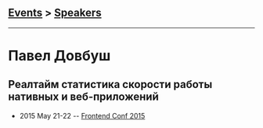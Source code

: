 ## [Events](../README.md) > [Speakers](../speakers.md)
---

# Павел Довбуш

## Реалтайм статистика скорости работы нативных и веб-приложений
- 2015 May 21-22 -- [Frontend Conf 2015](https://www.youtube.com/watch?v=_Z5DRhcvCqg)    
